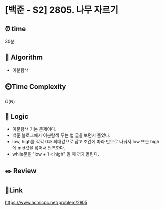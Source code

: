 # [백준 - S2] 2805. 나무 자르기

## ⏰ **time**

30분

## :pushpin: **Algorithm**

- 이분탐색

## ⏲️**Time Complexity**

$O(N)$

## :round_pushpin: **Logic**

- 이분탐색 기본 문제이다.
- 백준 블로그에서 이분탐색 푸는 법 글을 보면서 풀었다.
- low, high를 각각 0과 최대값으로 잡고 조건에 따라 반으로 나눠서 low 또는 high에 mid값을 넣어서 반복한다.
- while문을 "low + 1 < high" 일 때 까지 돌린다.

## :black_nib: **Review**

## 📡**Link**

https://www.acmicpc.net/problem/2805
